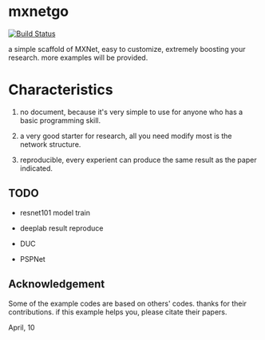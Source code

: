 # mxnetgo

[![Build Status](https://travis-ci.org/dongzhuoyao/mxnetgo.svg?branch=master)](https://travis-ci.org/dongzhuoyao/mxnetgo)

a  simple scaffold of MXNet, easy to customize, extremely boosting your research. more examples will be provided.

# Characteristics

1. no document, because it's very simple to use for anyone who has a basic programming skill.

2. a very good starter for research, all you need modify most is the network structure.

3. reproducible, every experient can produce the same result as the paper indicated.

## TODO

* resnet101 model train

* deeplab result reproduce

* DUC

* PSPNet 

## Acknowledgement

Some of the example codes are based on others' codes. thanks for their contributions. if this example helps you, please citate their papers.



April, 10
